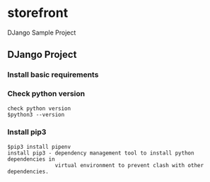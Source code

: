 # storefront
DJango Sample Project
## DJango Project
### Install basic requirements
### Check python version
```
check python version
$python3 --version
```
### Install pip3
```
$pip3 install pipenv
install pip3 - dependency management tool to install python dependencies in 
               virtual environment to prevent clash with other dependencies.
```

